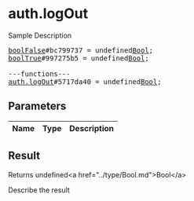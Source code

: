 # auth.logOut

Sample Description

<pre>
<a href="../constructor/boolFalse">boolFalse</a>#bc799737 = undefined<a href="../type/Bool.md">Bool</a>;
<a href="../constructor/boolTrue">boolTrue</a>#997275b5 = undefined<a href="../type/Bool.md">Bool</a>;

---functions---
<a href="../method/auth.logOut.md">auth.logOut</a>#5717da40 = undefined<a href="../type/Bool.md">Bool</a>;
</pre>

## Parameters

| Name | Type | Description |
|------|:----:|-------------|

## Result

Returns undefined&lt;a href=&#34;../type/Bool.md&#34;&gt;Bool&lt;/a&gt;

Describe the result

